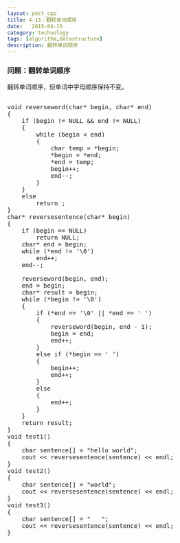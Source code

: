 ```yaml
---
layout: post_cpp
title: 4-15：翻转单词顺序
date:   2015-04-15
category: technology
tags: [algorithm,datastructure]
description: 翻转单词顺序
---
```


### 问题：翻转单词顺序

翻转单词顺序，但单词中字母顺序保持不变。<!-- more -->

<pre class="brush: cpp">

void reverseword(char* begin, char* end)
{
	if (begin != NULL && end != NULL)
	{
		while (begin < end)
		{
			char temp = *begin;
			*begin = *end;
			*end = temp;
			begin++;
			end--;
		}
	}
	else
		return ;
}
char* reversesentence(char* begin)
{
	if (begin == NULL)
		return NULL;
	char* end = begin;
	while (*end != '\0')
		end++;
	end--;

	reverseword(begin, end);
	end = begin;
	char* result = begin;
	while (*begin != '\0')
	{
		if (*end == '\0' || *end == ' ')
		{
			reverseword(begin, end - 1);
			begin = end;
			end++;
		}
		else if (*begin == ' ')
		{
			begin++;
			end++;
		}
		else
		{
			end++;
		}
	}
	return result;
}
void test1()
{
	char sentence[] = "hello world";
	cout << reversesentence(sentence) << endl;
}
void test2()
{
	char sentence[] = "world";
	cout << reversesentence(sentence) << endl;
}
void test3()
{
	char sentence[] = "   ";
	cout << reversesentence(sentence) << endl;
}

</pre>
